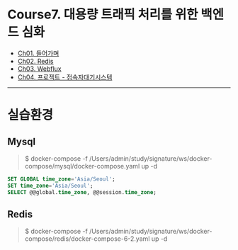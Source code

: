 # Course7. 대용량 트래픽 처리를 위한 백엔드 심화
- [Ch01. 들어가며](https://github.com/kazean/signature_backend/tree/main/Course7_Redis_Webflux/ch01_introduction)
- [Ch02. Redis](https://github.com/kazean/signature_backend/tree/main/Course7_Redis_Webflux/ch02_redis)
- [Ch03. Webflux](https://github.com/kazean/signature_backend/tree/main/Course7_Redis_Webflux/ch03_webflux)
- [Ch04. 프로젝트 - 접속자대기시스템]()

---------------------------------------------------------------------------------------------------------------------------
# 실습환경
## Mysql
> $ docker-compose -f /Users/admin/study/signature/ws/docker-compose/mysql/docker-compose.yaml up -d
```sql
SET GLOBAL time_zone='Asia/Seoul';
SET time_zone='Asia/Seoul';
SELECT @@global.time_zone, @@session.time_zone;
```
## Redis
> $ docker-compose -f /Users/admin/study/signature/ws/docker-compose/redis/docker-compose-6-2.yaml up -d